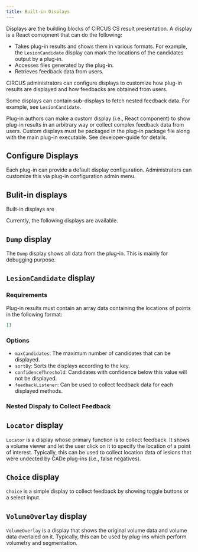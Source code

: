 ```yaml
---
title: Built-in Displays
---
```


Displays are the building blocks of CIRCUS CS result presentation. A display is a React comopnent that can do the following:

- Takes plug-in results and shows them in various formats. For example, the `LesionCandidate` display can mark the locations of the candidates output by a plug-in.
- Accesses files generated by the plug-in.
- Retrieves feedback data from users.

CIRCUS administrators can configure displays to customize how plug-in results are displayed and how feedbacks are obtained from users.

Some displays can contain sub-displays to fetch nested feedback data. For example, see `LesionCandidate`.

Plug-in authors can make a custom display (i.e., React component) to show plug-in results in an arbitrary way or collect complex feedback data from users. Custom displays must be packaged in the plug-in package file along with the main plug-in executable. See developer-guide for details.

## Configure Displays

Each plug-in can provide a default display configuration. Administrators can customize this via plug-in configuration admin menu.

## Bulit-in displays

Built-in displays are

Currently, the following displays are available.

## `Dump` display

The `Dump` display shows all data from the plug-in. This is mainly for debugging purpose.

## `LesionCandidate` display

### Requirements

Plug-in results must contain an array data containing the locations of points in the following format:

```json
[]
```

### Options

- `maxCandidates`: The maximum number of candidates that can be displayed.
- `sortBy`: Sorts the displays according to the key.
- `confidenceThreshold`: Candidates with confidence below this value will not be displayed.
- `feedbackListener`: Can be used to collect feedback data for each displayed methods.

### Nested Dispaly to Collect Feedback

## `Locator` display

`Locator` is a display whose primary function is to collect feedback. It shows a volume viewer and let the user click on it to specify the location of a point of interest. Typically, this can be used to collect location data of lesions that were undected by CADe plug-ins (i.e., false negatives).

## `Choice` display

`Choice` is a simple display to collect feedback by showing toggle buttons or a select input.

## `VolumeOverlay` display

`VolumeOverlay` is a display that shows the original volume data and volume data overlaied on it. Typically, this can be used by plug-ins which perform volumetry and segmentation.
